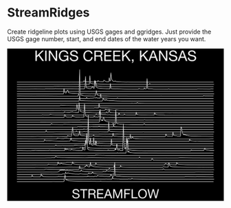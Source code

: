 # StreamRidges
Create ridgeline plots using USGS gages and ggridges. Just provide the USGS gage number, start, and end dates of the water years you want.

![Ridgeline plot of Kings Creek, KS for water years 1980-2022](Plots/06879650_Ridge.png)

